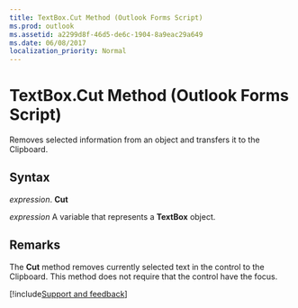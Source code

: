 ```yaml
---
title: TextBox.Cut Method (Outlook Forms Script)
ms.prod: outlook
ms.assetid: a2299d8f-46d5-de6c-1904-8a9eac29a649
ms.date: 06/08/2017
localization_priority: Normal
---
```



# TextBox.Cut Method (Outlook Forms Script)

Removes selected information from an object and transfers it to the Clipboard.


## Syntax

 _expression_. **Cut**

_expression_ A variable that represents a  **TextBox** object.


## Remarks

The  **Cut** method removes currently selected text in the control to the Clipboard. This method does not require that the control have the focus.

[!include[Support and feedback](~/includes/feedback-boilerplate.md)]